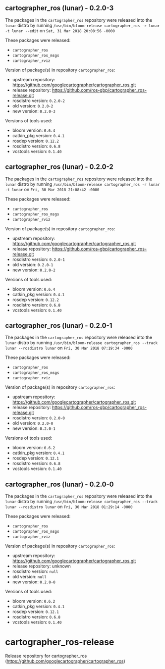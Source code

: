 ## cartographer_ros (lunar) - 0.2.0-3

The packages in the `cartographer_ros` repository were released into the `lunar` distro by running `/usr/bin/bloom-release cartographer_ros -r lunar -t lunar --edit` on `Sat, 31 Mar 2018 20:08:56 -0000`

These packages were released:
- `cartographer_ros`
- `cartographer_ros_msgs`
- `cartographer_rviz`

Version of package(s) in repository `cartographer_ros`:

- upstream repository: https://github.com/googlecartographer/cartographer_ros.git
- release repository: https://github.com/ros-gbp/cartographer_ros-release.git
- rosdistro version: `0.2.0-2`
- old version: `0.2.0-2`
- new version: `0.2.0-3`

Versions of tools used:

- bloom version: `0.6.4`
- catkin_pkg version: `0.4.1`
- rosdep version: `0.12.2`
- rosdistro version: `0.6.8`
- vcstools version: `0.1.40`


## cartographer_ros (lunar) - 0.2.0-2

The packages in the `cartographer_ros` repository were released into the `lunar` distro by running `/usr/bin/bloom-release cartographer_ros -r lunar -t lunar` on `Fri, 30 Mar 2018 21:08:42 -0000`

These packages were released:
- `cartographer_ros`
- `cartographer_ros_msgs`
- `cartographer_rviz`

Version of package(s) in repository `cartographer_ros`:

- upstream repository: https://github.com/googlecartographer/cartographer_ros.git
- release repository: https://github.com/ros-gbp/cartographer_ros-release.git
- rosdistro version: `0.2.0-1`
- old version: `0.2.0-1`
- new version: `0.2.0-2`

Versions of tools used:

- bloom version: `0.6.4`
- catkin_pkg version: `0.4.1`
- rosdep version: `0.12.2`
- rosdistro version: `0.6.8`
- vcstools version: `0.1.40`


## cartographer_ros (lunar) - 0.2.0-1

The packages in the `cartographer_ros` repository were released into the `lunar` distro by running `/usr/bin/bloom-release cartographer_ros --track lunar --rosdistro lunar` on `Fri, 30 Mar 2018 07:19:34 -0000`

These packages were released:
- `cartographer_ros`
- `cartographer_ros_msgs`
- `cartographer_rviz`

Version of package(s) in repository `cartographer_ros`:

- upstream repository: https://github.com/googlecartographer/cartographer_ros.git
- release repository: https://github.com/ros-gbp/cartographer_ros-release.git
- rosdistro version: `0.2.0-0`
- old version: `0.2.0-0`
- new version: `0.2.0-1`

Versions of tools used:

- bloom version: `0.6.2`
- catkin_pkg version: `0.4.1`
- rosdep version: `0.12.1`
- rosdistro version: `0.6.8`
- vcstools version: `0.1.40`


## cartographer_ros (lunar) - 0.2.0-0

The packages in the `cartographer_ros` repository were released into the `lunar` distro by running `/usr/bin/bloom-release cartographer_ros --track lunar --rosdistro lunar` on `Fri, 30 Mar 2018 01:29:14 -0000`

These packages were released:
- `cartographer_ros`
- `cartographer_ros_msgs`
- `cartographer_rviz`

Version of package(s) in repository `cartographer_ros`:

- upstream repository: https://github.com/googlecartographer/cartographer_ros.git
- release repository: unknown
- rosdistro version: `null`
- old version: `null`
- new version: `0.2.0-0`

Versions of tools used:

- bloom version: `0.6.2`
- catkin_pkg version: `0.4.1`
- rosdep version: `0.12.1`
- rosdistro version: `0.6.8`
- vcstools version: `0.1.40`


# cartographer_ros-release
Release repository for cartographer_ros (https://github.com/googlecartographer/cartographer_ros)
